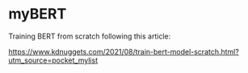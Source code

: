 # myBERT
Training BERT from scratch following this article:   

https://www.kdnuggets.com/2021/08/train-bert-model-scratch.html?utm_source=pocket_mylist

